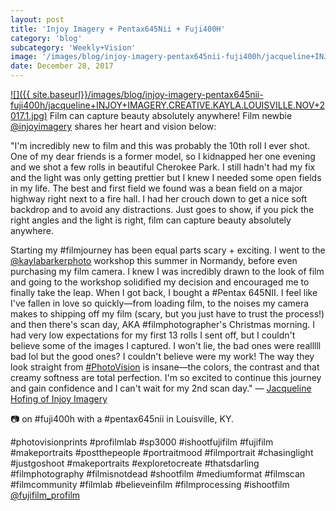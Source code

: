 ```yaml
---
layout: post
title: 'Injoy Imagery + Pentax645Nii + Fuji400H'
category: 'blog'
subcategory: 'Weekly+Vision'
image: '/images/blog/injoy-imagery-pentax645nii-fuji400h/jacqueline+INJOY+IMAGERY.CREATIVE.KAYLA.LOUISVILLE.NOV+2017.1.jpg'
date: December 28, 2017
---
```


[![]({{ site.baseurl}}/images/blog/injoy-imagery-pentax645nii-fuji400h/jacqueline+INJOY+IMAGERY.CREATIVE.KAYLA.LOUISVILLE.NOV+2017.1.jpg)](http://www.injoyimagery.com/) 
Film can capture beauty absolutely anywhere! Film newbie [@injoyimagery](http://www.injoyimagery.com/) shares her heart and vision below: 

"I'm incredibly new to film and this was probably the 10th roll I ever shot. One of my dear friends is a former model, so I kidnapped her one evening and we shot a few rolls in beautiful Cherokee Park. I still hadn't had my fix and the light was only getting prettier but I knew I needed some open fields in my life. The best and first field we found was a bean field on a major highway right next to a fire hall. I had her crouch down to get a nice soft backdrop and to avoid any distractions. Just goes to show, if you pick the right angles and the light is right, film can capture beauty absolutely anywhere.

Starting my #filmjourney has been equal parts scary + exciting. I went to the [@kaylabarkerphoto](http://www.kaylabarker.com/) workshop this summer in Normandy, before even purchasing my film camera. I knew I was incredibly drawn to the look of film and going to the workshop solidified my decision and encouraged me to finally take the leap. When I got back, I bought a #Pentax 645NII. I feel like I've fallen in love so quickly—from loading film, to the noises my camera makes to shipping off my film (scary, but you just have to trust the process!) and then there's scan day, AKA #filmphotographer's Christmas morning. I had very low expectations for my first 13 rolls I sent off, but I couldn't believe some of the images I captured. I won't lie, the bad ones were realllll bad lol but the good ones? I couldn't believe were my work! The way they look straight from [#PhotoVision](http://photovisionprints.com/film) is insane—the colors, the contrast and that creamy softness are total perfection. I'm so excited to continue this journey and gain confidence and I can't wait for my 2nd scan day." — [Jacqueline Hofing of Injoy Imagery](http://www.injoyimagery.com/)

📷 on #fuji400h with a #pentax645nii in Louisville, KY.

#photovisionprints #profilmlab #sp3000 #ishootfujifilm #fujifilm #makeportraits #postthepeople #portraitmood #filmportrait #chasinglight #justgoshoot #makeportraits #exploretocreate #thatsdarling #filmphotography #filmisnotdead #shootfilm #mediumformat #filmscan #filmcommunity #filmlab #believeinfilm #filmprocessing #ishootfilm [@fujifilm_profilm](http://www.fujifilmusa.com/products/film_photography/index.html)
